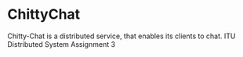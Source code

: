 # ChittyChat
Chitty-Chat is a distributed service, that enables its clients to chat. ITU Distributed System Assignment 3
